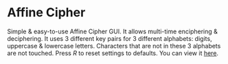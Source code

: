 # Affine Cipher

Simple & easy-to-use Affine Cipher GUI. It allows multi-time enciphering & deciphering. It uses 3 different key pairs for 3 different alphabets: digits, uppercase & lowercase letters. Characters that are not in these 3 alphabets are not touched. Press _R_ to reset settings to defaults. You can view it [here](affine-cipher.html).
